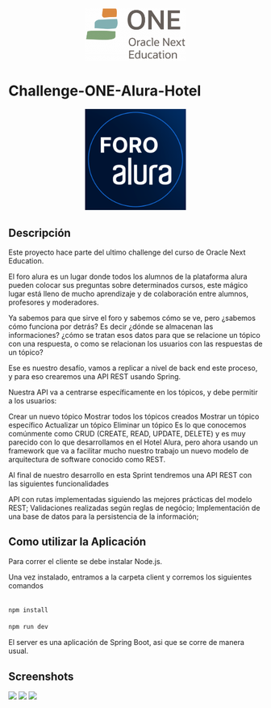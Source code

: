 <div align="center"><img src="client/public/one.png" width="200"></div> 

# Challenge-ONE-Alura-Hotel

<p align="center" >
     <img width="200" heigth="200" src="client/public/foro-alura.png">
</p>

## Descripción

Este proyecto hace parte del ultimo challenge del curso de Oracle Next Education.

El foro alura es un lugar donde todos los alumnos de la plataforma alura
pueden colocar sus preguntas sobre determinados cursos, este mágico lugar está lleno de mucho aprendizaje y de colaboración entre alumnos, profesores y moderadores.

Ya sabemos para que sirve el foro y sabemos cómo se ve, pero ¿sabemos cómo funciona por detrás? Es decir ¿dónde se almacenan las informaciones? ¿cómo se tratan esos datos para que se relacione un tópico con una respuesta, o como se relacionan los usuarios con las respuestas de un tópico?

Ese es nuestro desafío, vamos a replicar a nivel de back end este proceso, y para eso crearemos una API REST usando Spring.

Nuestra API va a centrarse específicamente en los tópicos, y debe permitir a los usuarios:

Crear un nuevo tópico
Mostrar todos los tópicos creados
Mostrar un tópico específico
Actualizar un tópico
Eliminar un tópico
Es lo que conocemos comúnmente como CRUD (CREATE, READ, UPDATE, DELETE) y es muy parecido con lo que desarrollamos en el Hotel Alura, pero ahora usando un framework que va a facilitar mucho nuestro trabajo un nuevo modelo de arquitectura de software conocido como REST.

Al final de nuestro desarrollo en esta Sprint tendremos una API REST con las siguientes funcionalidades

API con rutas implementadas siguiendo las mejores prácticas del modelo REST;
Validaciones realizadas según reglas de negócio;
Implementación de una base de datos para la persistencia de la información;

## Como utilizar la Aplicación

Para correr el cliente se debe instalar Node.js.

Una vez instalado, entramos a la carpeta client y corremos los siguientes comandos

```bash

npm install

npm run dev

```

El server es una aplicación de Spring Boot, asi que se corre de manera usual.

## Screenshots

<img src="https://i.imgur.com/yRfPkQ5.png">

<img src="https://i.imgur.com/zSCSJip.png">

<img src="https://i.imgur.com/IuRLkTw.png">

